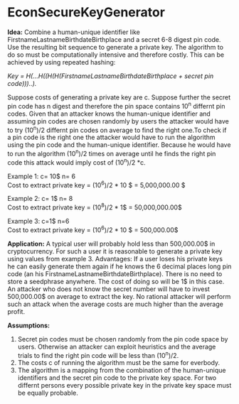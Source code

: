 # EconSecureKeyGenerator
<strong>Idea:</strong> Combine a human-unique identifier like FirstnameLastnameBirthdateBirthplace and a secret 6-8 digest pin code. Use the resulting bit sequence to generate a private key. The algorithm to do so must be computationally intensive and therefore costly. This can be achieved by using repeated hashing:

<i>Key = H(...H((H(H(FirstnameLastnameBirthdateBirthplace + secret pin code)))..).</i>

Suppose costs of generating a private key are c. Suppose further the secret pin code has n digest and therefore the pin space contains 10<sup>n</sup> differnt pin codes. Given that an attacker knows the human-unique identifier and assuming pin codes are chosen randomly by users the attacker would have to try (10<sup>n</sup>)/2 differnt pin codes on average to find the right one.To check if a pin code is the right one the attacker would have to run the algorithm using the pin code and the human-unique identifier. Because he would have to run the algorithm (10<sup>n</sup>)/2 times on average until he finds the right pin code this attack would imply cost of (10<sup>n</sup>)/2 *c.

<p>Example 1: c= 10$ n= 6 
<br>
Cost to extract private key = (10<sup>6</sup>)/2 * 10 $ = 5,000,000.00 $
<br></p>
<p>Example 2: c= 1$ n= 8
<br>
Cost to extract private key = (10<sup>8</sup>)/2 * 1$ = 50,000,000.00$</p>
<p>Example 3: c=1$ n=6
<br>
Cost to extract private key = (10<sup>6</sup>)/2 * 10 $ = 500,000.00$</p>

<strong>Application:</strong> A typical user will probably hold less than 500,000.00$ in cryptocurrency. For such a user it is reasonable to generate a private key using values from example 3. Advantages: If a user loses his private keys he can easily generate them again if he knows the 6 decimal places long pin code (an his FirstnameLastnameBirthdateBirthplace). There is no need to store a seedphrase anywhere. The cost of doing so will be 1$ in this case. An attacker who does not know the secret number will have to invest 500,000.00$ on average to extract the key. No rational attacker will perform such an attack when the average costs are much higher than the average profit.

<strong>Assumptions:</strong>
<ol>
  <li>Secret pin codes must be chosen randomly from the pin code space by users. Otherwise an attacker can exploit heuristics and the average trials to find the right pin code will be less than (10<sup>n</sup>)/2.  </li>
  <li> The costs c of running the algorithm must be the same for everbody.</li>
  <li> The algorithm is a mapping from the combination of the human-unique identifiers and the secret pin code to the private key space. For two differnt persons every possible private key in the private key space must be equally probable.</li>
 </ol>
